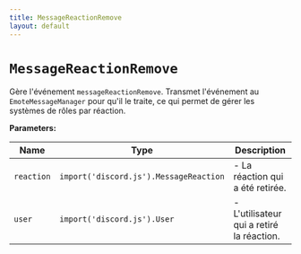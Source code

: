 ```yaml
---
title: MessageReactionRemove
layout: default
---
```


# `MessageReactionRemove`

Gère l'événement `messageReactionRemove`. Transmet l'événement au `EmoteMessageManager` pour qu'il le traite, ce qui permet de gérer les systèmes de rôles par réaction.

**Parameters:**

| Name | Type | Description |
| ---- | ---- | ----------- |
| `reaction` | `import('discord.js').MessageReaction` | - La réaction qui a été retirée. |
| `user` | `import('discord.js').User` | - L'utilisateur qui a retiré la réaction. |

